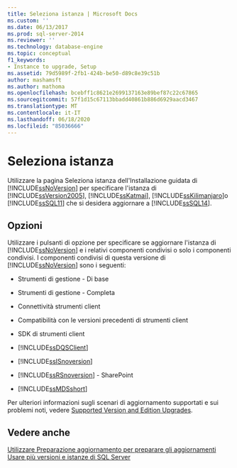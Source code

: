 ```yaml
---
title: Seleziona istanza | Microsoft Docs
ms.custom: ''
ms.date: 06/13/2017
ms.prod: sql-server-2014
ms.reviewer: ''
ms.technology: database-engine
ms.topic: conceptual
f1_keywords:
- Instance to upgrade, Setup
ms.assetid: 79d5989f-2fb1-424b-be50-d89c8e39c51b
author: mashamsft
ms.author: mathoma
ms.openlocfilehash: bcebff1c8621e2699137163e89bef87c22c67865
ms.sourcegitcommit: 57f1d15c67113bbadd40861b886d6929aacd3467
ms.translationtype: MT
ms.contentlocale: it-IT
ms.lasthandoff: 06/18/2020
ms.locfileid: "85036666"
---
```

# <a name="select-instance"></a>Seleziona istanza
  Utilizzare la pagina Seleziona istanza dell'Installazione guidata di [!INCLUDE[ssNoVersion](../../includes/ssnoversion-md.md)] per specificare l'istanza di [!INCLUDE[ssVersion2005](../../includes/ssversion2005-md.md)], [!INCLUDE[ssKatmai](../../includes/sskatmai-md.md)], [!INCLUDE[ssKilimanjaro](../../includes/sskilimanjaro-md.md)]o [!INCLUDE[ssSQL11](../../includes/sssql11-md.md)] che si desidera aggiornare a [!INCLUDE[ssSQL14](../../includes/sssql14-md.md)].  
  
## <a name="options"></a>Opzioni  
 Utilizzare i pulsanti di opzione per specificare se aggiornare l'istanza di [!INCLUDE[ssNoVersion](../../includes/ssnoversion-md.md)] e i relativi componenti condivisi o solo i componenti condivisi. I componenti condivisi di questa versione di [!INCLUDE[ssNoVersion](../../includes/ssnoversion-md.md)] sono i seguenti:  
  
-   Strumenti di gestione - Di base  
  
-   Strumenti di gestione - Completa  
  
-   Connettività strumenti client  
  
-   Compatibilità con le versioni precedenti di strumenti client  
  
-   SDK di strumenti client  
  
-   [!INCLUDE[ssDQSClient](../../includes/ssdqsclient-md.md)]  
  
-   [!INCLUDE[ssISnoversion](../../includes/ssisnoversion-md.md)]  
  
-   [!INCLUDE[ssRSnoversion](../../includes/ssrsnoversion-md.md)] - SharePoint  
  
-   [!INCLUDE[ssMDSshort](../../includes/ssmdsshort-md.md)]  
  
 Per ulteriori informazioni sugli scenari di aggiornamento supportati e sui problemi noti, vedere [Supported Version and Edition Upgrades](../../database-engine/install-windows/supported-version-and-edition-upgrades.md).  
  
## <a name="see-also"></a>Vedere anche  
 [Utilizzare Preparazione aggiornamento per preparare gli aggiornamenti](../../../2014/sql-server/install/use-upgrade-advisor-to-prepare-for-upgrades.md)   
 [Usare più versioni e istanze di SQL Server](../../../2014/sql-server/install/work-with-multiple-versions-and-instances-of-sql-server.md)  
  
  

